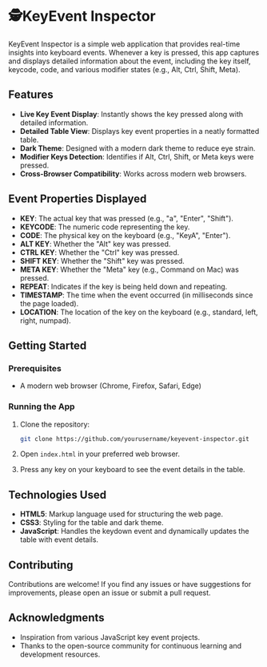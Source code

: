 # 🕵️KeyEvent Inspector

KeyEvent Inspector is a simple web application that provides real-time insights into keyboard events. Whenever a key is pressed, this app captures and displays detailed information about the event, including the key itself, keycode, code, and various modifier states (e.g., Alt, Ctrl, Shift, Meta).

## Features

- **Live Key Event Display**: Instantly shows the key pressed along with detailed information.
- **Detailed Table View**: Displays key event properties in a neatly formatted table.
- **Dark Theme**: Designed with a modern dark theme to reduce eye strain.
- **Modifier Keys Detection**: Identifies if Alt, Ctrl, Shift, or Meta keys were pressed.
- **Cross-Browser Compatibility**: Works across modern web browsers.

## Event Properties Displayed

- **KEY**: The actual key that was pressed (e.g., "a", "Enter", "Shift").
- **KEYCODE**: The numeric code representing the key.
- **CODE**: The physical key on the keyboard (e.g., "KeyA", "Enter").
- **ALT KEY**: Whether the "Alt" key was pressed.
- **CTRL KEY**: Whether the "Ctrl" key was pressed.
- **SHIFT KEY**: Whether the "Shift" key was pressed.
- **META KEY**: Whether the "Meta" key (e.g., Command on Mac) was pressed.
- **REPEAT**: Indicates if the key is being held down and repeating.
- **TIMESTAMP**: The time when the event occurred (in milliseconds since the page loaded).
- **LOCATION**: The location of the key on the keyboard (e.g., standard, left, right, numpad).

## Getting Started

### Prerequisites

- A modern web browser (Chrome, Firefox, Safari, Edge)

### Running the App

1. Clone the repository:
    ```bash
    git clone https://github.com/yourusername/keyevent-inspector.git
    ```

2. Open `index.html` in your preferred web browser.

3. Press any key on your keyboard to see the event details in the table.

## Technologies Used

- **HTML5**: Markup language used for structuring the web page.
- **CSS3**: Styling for the table and dark theme.
- **JavaScript**: Handles the keydown event and dynamically updates the table with event details.

## Contributing

Contributions are welcome! If you find any issues or have suggestions for improvements, please open an issue or submit a pull request.

## Acknowledgments

- Inspiration from various JavaScript key event projects.
- Thanks to the open-source community for continuous learning and development resources.
